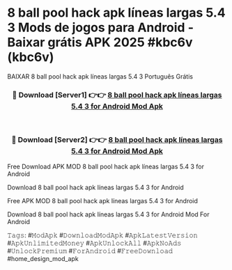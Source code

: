 # 8 ball pool hack apk líneas largas 5.4 3 Mods de jogos para Android - Baixar grátis APK 2025 #kbc6v (kbc6v)
BAIXAR 8 ball pool hack apk líneas largas 5.4 3 Português Grátis

<div align="center">
<h3>🔴 Download [Server1] 👉👉 <a href="https://apps.libra.edu.pl?title=8_ball_pool_hack_apk_líneas_largas_5.4_3&ref=21FP2">8 ball pool hack apk líneas largas 5.4 3 for Android Mod Apk</a></h3><br>

<h3>🔴 Download [Server2] 👉👉 <a href="https://apps.libra.edu.pl?title=8_ball_pool_hack_apk_líneas_largas_5.4_3&ref=21FP2">8 ball pool hack apk líneas largas 5.4 3 for Android Mod Apk</a></h3>
</div>


Free Download APK MOD 8 ball pool hack apk líneas largas 5.4 3 for Android

Download 8 ball pool hack apk líneas largas 5.4 3 for Android 

Free APK MOD 8 ball pool hack apk líneas largas 5.4 3 for Android 

Download 8 ball pool hack apk líneas largas 5.4 3 for Android Mod For Android

𝚃𝚊𝚐𝚜: #𝙼𝚘𝚍𝙰𝚙𝚔 #𝙳𝚘𝚠𝚗𝚕𝚘𝚊𝚍𝙼𝚘𝚍𝙰𝚙𝚔 #𝙰𝚙𝚔𝙻𝚊𝚝𝚎𝚜𝚝𝚅𝚎𝚛𝚜𝚒𝚘𝚗 #𝙰𝚙𝚔𝚄𝚗𝚕𝚒𝚖𝚒𝚝𝚎𝚍𝙼𝚘𝚗𝚎𝚢 #𝙰𝚙𝚔𝚄𝚗𝚕𝚘𝚌𝚔𝙰𝚕𝚕 #𝙰𝚙𝚔𝙽𝚘𝙰𝚍𝚜 #𝚄𝚗𝚕𝚘𝚌𝚔𝙿𝚛𝚎𝚖𝚒𝚞𝚖 #𝙵𝚘𝚛𝙰𝚗𝚍𝚛𝚘𝚒𝚍 #𝙵𝚛𝚎𝚎𝙳𝚘𝚠𝚗𝚕𝚘𝚊𝚍 #home_design_mod_apk